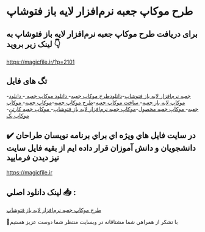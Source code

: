 # طرح موکاپ جعبه نرم‌افزار لایه باز فتوشاپ

## برای دریافت طرح موکاپ جعبه نرم‌افزار لایه باز فتوشاپ به لینک زیر بروید 👇

https://magicfile.ir/?p=2101

## تگ های فایل

-[جعبه نرم‌افزار لایه باز فتوشاپ](https://magicfile.ir/product/%d8%b7%d8%b1%d8%ad-%d9%85%d9%88%da%a9%d8%a7%d9%be-%d8%ac%d8%b9%d8%a8%d9%87-%d9%86%d8%b1%d9%85-%d8%a7%d9%81%d8%b2%d8%a7%d8%b1-%d9%84%d8%a7%d9%8a%d9%87-%d8%a8%d8%a7%d8%b2-%d9%81%d8%aa%d9%88%d8%b4%d8%a7%d9%be/)-[دانلودطرح موکاپ جعبه](https://magicfile.ir/product/%d8%b7%d8%b1%d8%ad-%d9%85%d9%88%da%a9%d8%a7%d9%be-%d8%ac%d8%b9%d8%a8%d9%87-%d9%86%d8%b1%d9%85-%d8%a7%d9%81%d8%b2%d8%a7%d8%b1-%d9%84%d8%a7%d9%8a%d9%87-%d8%a8%d8%a7%d8%b2-%d9%81%d8%aa%d9%88%d8%b4%d8%a7%d9%be/)-[ دانلود موکاپ جعبه ](https://magicfile.ir/product/%d8%b7%d8%b1%d8%ad-%d9%85%d9%88%da%a9%d8%a7%d9%be-%d8%ac%d8%b9%d8%a8%d9%87-%d9%86%d8%b1%d9%85-%d8%a7%d9%81%d8%b2%d8%a7%d8%b1-%d9%84%d8%a7%d9%8a%d9%87-%d8%a8%d8%a7%d8%b2-%d9%81%d8%aa%d9%88%d8%b4%d8%a7%d9%be/)-[ دانلود موکاپ لایه باز جعبه](https://magicfile.ir/product/%d8%b7%d8%b1%d8%ad-%d9%85%d9%88%da%a9%d8%a7%d9%be-%d8%ac%d8%b9%d8%a8%d9%87-%d9%86%d8%b1%d9%85-%d8%a7%d9%81%d8%b2%d8%a7%d8%b1-%d9%84%d8%a7%d9%8a%d9%87-%d8%a8%d8%a7%d8%b2-%d9%81%d8%aa%d9%88%d8%b4%d8%a7%d9%be/)-[ ساخت موکاپ جعبه](https://magicfile.ir/product/%d8%b7%d8%b1%d8%ad-%d9%85%d9%88%da%a9%d8%a7%d9%be-%d8%ac%d8%b9%d8%a8%d9%87-%d9%86%d8%b1%d9%85-%d8%a7%d9%81%d8%b2%d8%a7%d8%b1-%d9%84%d8%a7%d9%8a%d9%87-%d8%a8%d8%a7%d8%b2-%d9%81%d8%aa%d9%88%d8%b4%d8%a7%d9%be/)-[طرح موکاپ جعبه](https://magicfile.ir/product/%d8%b7%d8%b1%d8%ad-%d9%85%d9%88%da%a9%d8%a7%d9%be-%d8%ac%d8%b9%d8%a8%d9%87-%d9%86%d8%b1%d9%85-%d8%a7%d9%81%d8%b2%d8%a7%d8%b1-%d9%84%d8%a7%d9%8a%d9%87-%d8%a8%d8%a7%d8%b2-%d9%81%d8%aa%d9%88%d8%b4%d8%a7%d9%be/)-[موکاپ جعبه](https://magicfile.ir/product/%d8%b7%d8%b1%d8%ad-%d9%85%d9%88%da%a9%d8%a7%d9%be-%d8%ac%d8%b9%d8%a8%d9%87-%d9%86%d8%b1%d9%85-%d8%a7%d9%81%d8%b2%d8%a7%d8%b1-%d9%84%d8%a7%d9%8a%d9%87-%d8%a8%d8%a7%d8%b2-%d9%81%d8%aa%d9%88%d8%b4%d8%a7%d9%be/)-[ موکاپ جعبه](https://magicfile.ir/product/%d8%b7%d8%b1%d8%ad-%d9%85%d9%88%da%a9%d8%a7%d9%be-%d8%ac%d8%b9%d8%a8%d9%87-%d9%86%d8%b1%d9%85-%d8%a7%d9%81%d8%b2%d8%a7%d8%b1-%d9%84%d8%a7%d9%8a%d9%87-%d8%a8%d8%a7%d8%b2-%d9%81%d8%aa%d9%88%d8%b4%d8%a7%d9%be/)-[ موکاپ جعبه محصول](https://magicfile.ir/product/%d8%b7%d8%b1%d8%ad-%d9%85%d9%88%da%a9%d8%a7%d9%be-%d8%ac%d8%b9%d8%a8%d9%87-%d9%86%d8%b1%d9%85-%d8%a7%d9%81%d8%b2%d8%a7%d8%b1-%d9%84%d8%a7%d9%8a%d9%87-%d8%a8%d8%a7%d8%b2-%d9%81%d8%aa%d9%88%d8%b4%d8%a7%d9%be/)-[موکاپ جعبه نرم‌افزار لایه باز فتوشاپ](https://magicfile.ir/product/%d8%b7%d8%b1%d8%ad-%d9%85%d9%88%da%a9%d8%a7%d9%be-%d8%ac%d8%b9%d8%a8%d9%87-%d9%86%d8%b1%d9%85-%d8%a7%d9%81%d8%b2%d8%a7%d8%b1-%d9%84%d8%a7%d9%8a%d9%87-%d8%a8%d8%a7%d8%b2-%d9%81%d8%aa%d9%88%d8%b4%d8%a7%d9%be/)-[ موکاپ جعبه کارتن](https://magicfile.ir/product/%d8%b7%d8%b1%d8%ad-%d9%85%d9%88%da%a9%d8%a7%d9%be-%d8%ac%d8%b9%d8%a8%d9%87-%d9%86%d8%b1%d9%85-%d8%a7%d9%81%d8%b2%d8%a7%d8%b1-%d9%84%d8%a7%d9%8a%d9%87-%d8%a8%d8%a7%d8%b2-%d9%81%d8%aa%d9%88%d8%b4%d8%a7%d9%be/)-[ موکاپ پک](https://magicfile.ir/product/%d8%b7%d8%b1%d8%ad-%d9%85%d9%88%da%a9%d8%a7%d9%be-%d8%ac%d8%b9%d8%a8%d9%87-%d9%86%d8%b1%d9%85-%d8%a7%d9%81%d8%b2%d8%a7%d8%b1-%d9%84%d8%a7%d9%8a%d9%87-%d8%a8%d8%a7%d8%b2-%d9%81%d8%aa%d9%88%d8%b4%d8%a7%d9%be/)

## ✔️ در سايت فايل هاي ويژه اي براي برنامه نويسان طراحان دانشجويان و دانش آموزان قرار داده ايم از بقيه فايل سايت نيز ديدن فرماييد

https://magicfile.ir


## لينک دانلود اصلي 📥 :

[طرح موکاپ جعبه نرم‌افزار لایه باز فتوشاپ](https://magicfile.ir/product/%d8%b7%d8%b1%d8%ad-%d9%85%d9%88%da%a9%d8%a7%d9%be-%d8%ac%d8%b9%d8%a8%d9%87-%d9%86%d8%b1%d9%85-%d8%a7%d9%81%d8%b2%d8%a7%d8%b1-%d9%84%d8%a7%d9%8a%d9%87-%d8%a8%d8%a7%d8%b2-%d9%81%d8%aa%d9%88%d8%b4%d8%a7%d9%be/) 


🙏با تشکر از همراهي شما مشتاقانه در وبسایت منتظر شما دوست عزیز هستیم

